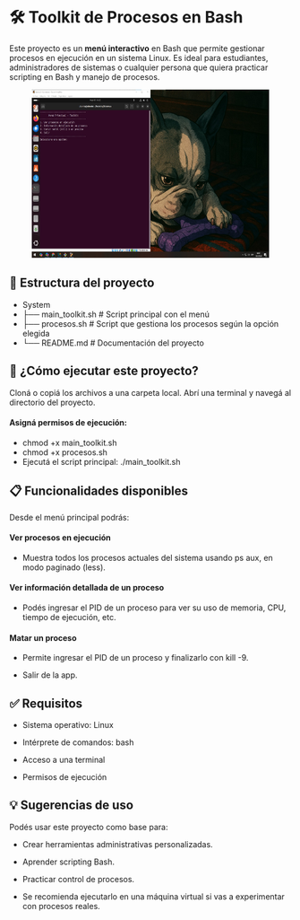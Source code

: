# 🛠️ Toolkit de Procesos en Bash
Este proyecto es un <strong> menú interactivo</strong> en Bash que permite gestionar procesos en ejecución en un sistema Linux. Es ideal para estudiantes, administradores de sistemas o cualquier persona que quiera practicar scripting en Bash y manejo de procesos.

<figure><img src="menu.png" alt="logo" style="height: 300px;"></figure>


## 📂 Estructura del proyecto
- System
- ├── main_toolkit.sh      # Script principal con el menú
- ├── procesos.sh          # Script que gestiona los procesos según la opción elegida
- └── README.md            # Documentación del proyecto

## 🚀 ¿Cómo ejecutar este proyecto?
Cloná o copiá los archivos a una carpeta local.
Abrí una terminal y navegá al directorio del proyecto.

#### Asigná permisos de ejecución:
- chmod +x main_toolkit.sh
- chmod +x procesos.sh
- Ejecutá el script principal: ./main_toolkit.sh

## 📋 Funcionalidades disponibles
Desde el menú principal podrás:

#### Ver procesos en ejecución
- Muestra todos los procesos actuales del sistema usando ps aux, en modo paginado (less).

#### Ver información detallada de un proceso
- Podés ingresar el PID de un proceso para ver su uso de memoria, CPU, tiempo de ejecución, etc.

#### Matar un proceso
- Permite ingresar el PID de un proceso y finalizarlo con kill -9.

- Salir de la app. 


## ✅ Requisitos
- Sistema operativo: Linux

- Intérprete de comandos: bash

- Acceso a una terminal

- Permisos de ejecución

## 💡 Sugerencias de uso
Podés usar este proyecto como base para:

- Crear herramientas administrativas personalizadas.

- Aprender scripting Bash.

- Practicar control de procesos.

- Se recomienda ejecutarlo en una máquina virtual si vas a experimentar con procesos reales.

